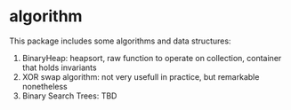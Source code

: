 # algorithm

This package includes some algorithms and data structures:
1. BinaryHeap: heapsort, raw function to operate on collection, container that holds invariants
2. XOR swap algorithm: not very usefull in practice, but remarkable nonetheless 
3. Binary Search Trees: TBD
